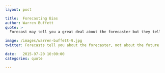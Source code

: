 ```yaml
---
layout: post

title:  Forecasting Bias
author: Warren Buffett
quote: >
  Forecast may tell you a great deal about the forecaster but they tell you nothing about the future

image: /images/warren-buffett-9.jpg
twitter: Forecasts tell you about the forecaster, not about the future. Warren Buffett http://quotes.stockflare.com/

date:   2015-07-20 10:00:00
categories: quote

---
```


